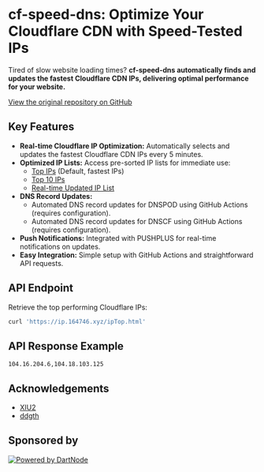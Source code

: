 # cf-speed-dns: Optimize Your Cloudflare CDN with Speed-Tested IPs

Tired of slow website loading times? **cf-speed-dns automatically finds and updates the fastest Cloudflare CDN IPs, delivering optimal performance for your website.**

[View the original repository on GitHub](https://github.com/ZhiXuanWang/cf-speed-dns)

## Key Features

*   **Real-time Cloudflare IP Optimization:** Automatically selects and updates the fastest Cloudflare CDN IPs every 5 minutes.
*   **Optimized IP Lists:** Access pre-sorted IP lists for immediate use:
    *   [Top IPs](https://ip.164746.xyz/ipTop.html) (Default, fastest IPs)
    *   [Top 10 IPs](https://ip.164746.xyz/ipTop10.html)
    *   [Real-time Updated IP List](https://ip.164746.xyz)
*   **DNS Record Updates:**
    *   Automated DNS record updates for DNSPOD using GitHub Actions (requires configuration).
    *   Automated DNS record updates for DNSCF using GitHub Actions (requires configuration).
*   **Push Notifications:** Integrated with PUSHPLUS for real-time notifications on updates.
*   **Easy Integration:** Simple setup with GitHub Actions and straightforward API requests.

## API Endpoint

Retrieve the top performing Cloudflare IPs:

```bash
curl 'https://ip.164746.xyz/ipTop.html'
```

## API Response Example

```
104.16.204.6,104.18.103.125
```

## Acknowledgements

*   [XIU2](https://github.com/XIU2/CloudflareSpeedTest)
*   [ddgth](https://github.com/ddgth/cf2dns)

## Sponsored by

[![Powered by DartNode](https://dartnode.com/branding/DN-Open-Source-sm.png)](https://dartnode.com "Powered by DartNode - Free VPS for Open Source")